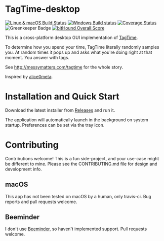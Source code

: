 # TagTime-desktop

[![Linux & macOS Build Status](https://travis-ci.org/mykter/TagTime-desktop.svg?branch=master)](https://travis-ci.org/mykter/TagTime-desktop)
[![Windows Build status](https://ci.appveyor.com/api/projects/status/vo15dgoqrb6k4fc4?svg=true)](https://ci.appveyor.com/project/mykter/tagtime-desktop)
[![Coverage Status](https://coveralls.io/repos/github/mykter/TagTime-desktop/badge.svg?branch=master)](https://coveralls.io/github/mykter/TagTime-desktop?branch=master)
![Greenkeeper Badge](https://badges.greenkeeper.io/mykter/TagTime-desktop.svg)
[![bitHound Overall Score](https://www.bithound.io/github/mykter/TagTime-desktop/badges/score.svg)](https://www.bithound.io/github/mykter/TagTime-desktop)

This is a cross-platform desktop GUI implementation of [TagTime](https://github.com/dreeves/TagTime).

To determine how you spend your time, TagTime literally randomly samples you. At random times it pops up and asks what you're doing right at that moment. You answer with tags.

See http://messymatters.com/tagtime for the whole story.

Inspired by [alice0meta](https://github.com/alice0meta/TagTime).

# Installation and Quick Start
Download the latest installer from [Releases](https://github.com/mykter/TagTime-desktop/releases) and run it.

The application will automatically launch in the background on system startup.
Preferences can be set via the tray icon.

# Contributing
Contributions welcome! This is a fun side-project, and your use-case might be different to mine.
Please see the CONTRIBUTING.md file for design and development info.

## macOS
This app has not been tested on macOS by a human, only travis-ci. Bug reports and pull requests welcome.

## Beeminder
I don't use [Beeminder](https://beeminder.com), so haven't implemented support. Pull requests welcome.
